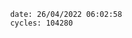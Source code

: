

                date: 26/04/2022 06:02:58
                cycles: 104280

                         